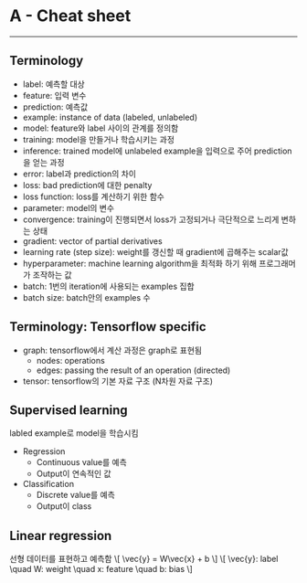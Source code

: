 # A - Cheat sheet
---

## Terminology
* label: 예측할 대상
* feature: 입력 변수
* prediction: 예측값
* example: instance of data (labeled, unlabeled)
* model: feature와 label 사이의 관계를 정의함
* training: model을 만들거나 학습시키는 과정
* inference: trained model에 unlabeled example을 입력으로 주어 prediction을 얻는 과정
* error: label과 prediction의 차이
* loss: bad prediction에 대한 penalty
* loss function: loss를 계산하기 위한 함수
* parameter: model의 변수
* convergence: training이 진행되면서 loss가 고정되거나 극단적으로 느리게 변하는 상태
* gradient: vector of partial derivatives
* learning rate (step size): weight를 갱신할 때 gradient에 곱해주는 scalar값
* hyperparameter: machine learning algorithm을 최적화 하기 위해 프로그래머가 조작하는 값
* batch: 1번의 iteration에 사용되는 examples 집합
* batch size: batch안의 examples 수

## Terminology: Tensorflow specific
* graph: tensorflow에서 계산 과정은 graph로 표현됨
    * nodes: operations
    * edges: passing the result of an operation (directed)
* tensor: tensorflow의 기본 자료 구조 (N차원 자료 구조)

## Supervised learning
labled example로 model을 학습시킴
* Regression
    * Continuous value를 예측
    * Output이 연속적인 값
* Classification
    * Discrete value를 예측
    * Output이 class

## Linear regression
선형 데이터를 표현하고 예측함
\\[ \vec{y} = W\vec{x} + b \\]
\\[
    \vec{y}: label \quad
    W: weight \quad
    x: feature \quad
    b: bias
\\]
